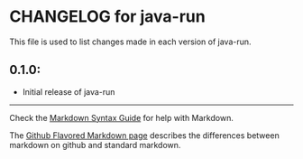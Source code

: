 # CHANGELOG for java-run

This file is used to list changes made in each version of java-run.

## 0.1.0:

* Initial release of java-run

- - -
Check the [Markdown Syntax Guide](http://daringfireball.net/projects/markdown/syntax) for help with Markdown.

The [Github Flavored Markdown page](http://github.github.com/github-flavored-markdown/) describes the differences between markdown on github and standard markdown.
